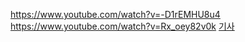 https://www.youtube.com/watch?v=-D1rEMHU8u4  
https://www.youtube.com/watch?v=Rx_oey82v0k
[기사](http://news.kukinews.com/news/article.html?no=91185)
